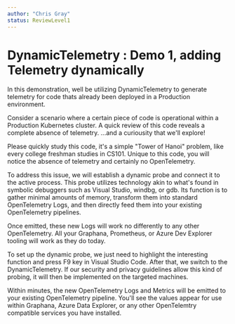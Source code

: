```yaml
---
author: "Chris Gray"
status: ReviewLevel1
---
```


# DynamicTelemetry : Demo 1, adding Telemetry dynamically

In this demonstration, well be utilizing DynamicTelemetry to generate telemetry
for code thats already been deployed in a Production environment.

Consider a scenario where a certain piece of code is operational within a
Production Kubernetes cluster. A quick review of this code reveals a complete
absence of telemetry. ...and a curiousity that we'll explore!

Please quickly study this code, it's a simple "Tower of Hanoi" problem, like
every college freshman studies in CS101. Unique to this code, you will notice
the absence of telemetry and certainly no OpenTelemetry.

To address this issue, we will establish a dynamic probe and connect it to the
active process. This probe utilizes technology akin to what's found in symbolic
debuggers such as Visual Studio, windbg, or gdb. Its function is to gather
minimal amounts of memory, transform them into standard OpenTelemetry Logs, and
then directly feed them into your existing OpenTelemetry pipelines.

Once emitted, these new Logs will work no differently to any other
OpenTelemetry. All your Graphana, Prometheus, or Azure Dev Explorer tooling will
work as they do today.

To set up the dynamic probe, we just need to highlight the interesting function
and press F9 key in Visual Studio Code. After that, we switch to the
DynamicTelemetry. If our security and privacy guidelines allow this kind of
probing, it will then be implemented on the targeted machines.

Within minutes, the new OpenTelemetry Logs and Metrics will be emitted to your
existing OpenTelemetry pipeline. You'll see the values appear for use within
Graphana, Azure Data Explorer, or any other OpenTelemtry compatible services you
have installed.
